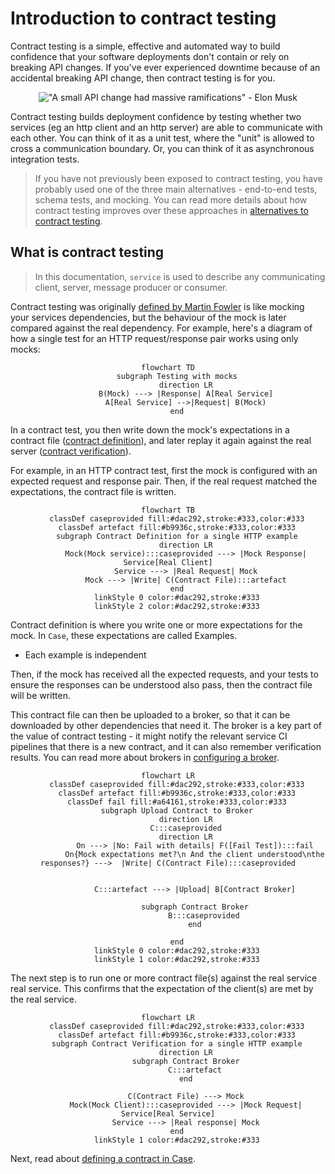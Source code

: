# Introduction to contract testing

Contract testing is a simple, effective and automated way to build confidence
that your software deployments don't contain or rely on breaking API changes. If
you've ever experienced downtime because of an accidental breaking API change,
then contract testing is for you.

<span align="center">

!["A small API change had massive ramifications" - Elon Musk](https://github.com/TimothyJones/case/raw/main/docs/users/motivating-tweet.png)

</span>

Contract testing builds deployment confidence by testing whether two services (eg an http client and an http server) are able to
communicate with each other. You can think of it as a unit test, where the
"unit" is allowed to cross a communication boundary. Or, you can think of it as asynchronous integration tests.

> If you have not previously been exposed to contract testing, you have probably
> used one of the three main alternatives - end-to-end tests, schema tests, and
> mocking. You can read more details about how contract testing improves over these approaches in [alternatives to contract testing](/docs/users/background/alternatives.md).

## What is contract testing

> In this documentation, `service` is used to describe any communicating client, server, message producer or consumer.

Contract testing was originally [defined by Martin
Fowler](https://martinfowler.com/bliki/ContractTest.html) is like mocking your
services dependencies, but the behaviour of the mock is later compared against
the real dependency. For example, here's a diagram of how a single test for an HTTP
request/response pair works using only mocks:

<span align="center">

```mermaid
flowchart TD
    subgraph Testing with mocks
        direction LR
        B(Mock) ---> |Response| A[Real Service]
        A[Real Service] -->|Request| B(Mock)
    end
```

</span>

In a contract test, you then write down the mock's expectations in a contract file ([contract definition](/docs/users/basic-use/defining-contracts.md)), and later replay it again against the real server ([contract verification](/docs/users/basic-use/verifying-contracts.md)).

For example, in an HTTP contract test, first the mock is configured with an
expected request and response pair. Then, if the real request matched the
expectations, the contract file is written.

<span align="center">

```mermaid
flowchart TB
    classDef caseprovided fill:#dac292,stroke:#333,color:#333
    classDef artefact fill:#b9936c,stroke:#333,color:#333
    subgraph Contract Definition for a single HTTP example
        direction LR
        Mock(Mock service):::caseprovided ---> |Mock Response| Service[Real Client]
        Service ---> |Real Request| Mock
        Mock ---> |Write| C(Contract File):::artefact
    end
    linkStyle 0 color:#dac292,stroke:#333
    linkStyle 2 color:#dac292,stroke:#333
```

</span>

Contract definition is where you write one or more expectations for the mock. In `Case`, these expectations are called Examples.

- Each example is independent

Then, if the mock has received all the expected requests, and your tests to ensure
the responses can be understood also pass, then the contract file will be
written.

This contract file can then be uploaded to a broker, so that it can be
downloaded by other dependencies that need it. The broker is a key part of the value of contract testing - it might notify the
relevant service CI pipelines that there is a new contract, and it can also remember verification results. You can read more about brokers in [configuring a broker](/docs/users/basic-use/brokers.md).

<span align="center">

```mermaid
flowchart LR
    classDef caseprovided fill:#dac292,stroke:#333,color:#333
    classDef artefact fill:#b9936c,stroke:#333,color:#333
    classDef fail fill:#a64161,stroke:#333,color:#333
    subgraph Upload Contract to Broker
        direction LR
        C:::caseprovided
        direction LR
            On ---> |No: Fail with details| F([Fail Test]):::fail
            On{Mock expectations met?\n And the client understood\nthe responses?} --->  |Write| C(Contract File):::caseprovided


            C:::artefact ---> |Upload| B[Contract Broker]

            subgraph Contract Broker
                B:::caseprovided
            end

    end
    linkStyle 0 color:#dac292,stroke:#333
    linkStyle 1 color:#dac292,stroke:#333
```

</span>

The next step is to run one or more contract file(s) against the real service
real service. This confirms that the expectation of the client(s) are met by the real service.

<span align="center">

```mermaid
flowchart LR
    classDef caseprovided fill:#dac292,stroke:#333,color:#333
    classDef artefact fill:#b9936c,stroke:#333,color:#333
    subgraph Contract Verification for a single HTTP example
        direction LR
        subgraph Contract Broker
            C:::artefact
        end

        C(Contract File) ---> Mock
        Mock(Mock Client):::caseprovided ---> |Mock Request| Service[Real Service]
        Service ---> |Real response| Mock
    end
    linkStyle 1 color:#dac292,stroke:#333
```

</span>

Next, read about [defining a contract in Case](/docs//users//basic-use/defining-contracts.md).

<!--- cspell:dictionaries !html --->
